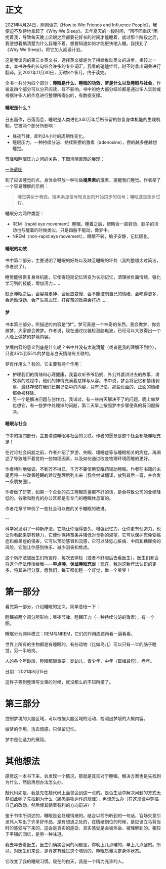 # 正文

2021年4月24日，刚刚读完《How to Win Friends and Influence People》，我便迫不及待地拿起了《Why We Sleep》。去年夏天的一段时间，“回不回重庆”困扰着我，导致每天晚上闭眼之后都要花好长的时间才能睡着，度过那个阶段之后，我便想着搞清楚为什么我睡不着，想要知道如何才能更快地入睡。我找到了《Why We Sleep》，将它加入阅读计划。

这是我读完的第三本英文书，选择英文版是为了持续推动英文的进步。相较上一本，本书许多的长句结合许多的专业词汇，我看的磕磕绊绊，时不时拿出词典进行翻译。到2021年11月30日，历时8个多月，终于读完。

全书一共分为四个部分：**睡眠是什么、睡眠的功效、梦是什么以及睡眠与社会**，作者说四个部分可以分开阅读，互不影响。书中的绝大部分结论都是通过多人实验或根据许多人的作息进行整理所得出的，有数据支撑。

#### 睡眠是什么？

日出而作，日落而息，睡眠是人类进化340万年后所保留的恢复身体机能的生理机制。它被两个部分所影响：
- 昼夜节律，即约24小时的周期性变化。
- 睡眠压力，一种持续分泌、持续积攒的激素（adenosine），攒的越多便越想睡觉。

节律和睡眠压力之间的关系，下图清晰直观的展现：

[一张截图]()

到了应该睡觉的点，身体会释放一种叫做**褪黑素**的激素，提醒我们睡觉。作者举了一个容易理解的示例：
> 睡觉类似于赛跑，褪黑素是信号枪发出的开始跑步的信号；睡眠就是跑步过程。

睡眠分为两种类型：
- REM（rapid eye movement）睡眠，睡着之后，眼睛会一直转动，脑子的活动也与醒着的时候类似，只是四肢不能动，做梦中。
- NREM（non-rapid eye movement），眼睛不转，脑子安静，记忆固化。

#### 睡眠的功效

书中第二部分，主要说明了睡眠的好处以及缺乏睡眠的坏处（我的整理太过简洁，作者说了）。

睡觉能够恢复身体机能，它使得短期记忆转变为长期记忆，清理掉负面情绪，强化学习到的技能，增加活力……

缺乏睡眠之后，会容易走神、会反应变慢、会不能控制自己的情绪、会吃得更多、会运动没劲、会产生高血压、打疫苗的效果会打折……

#### 梦

书本第三部分，所描述的内容是“梦”。梦可真是一个神奇的东西，我会做梦、你会做梦，大家都会做梦。作者说，现在通过仪器检测脑电波，已经可以大致得出一个人晚上做梦的梦境内容。

梦境内容的意义到底是什么呢？书中并没有太说清楚（或者是我的理解不到位），只说35%到55%的梦是与白天情绪有关联的。

梦有作用么？有的，它主要有两个作用：
- 护理我们的情绪和心理健康，我喜欢听爷爷奶奶、外公外婆讲过去的故事，讲故事的过程中，他们的神情充满着慈祥与从容。书中说，梦会将记忆和情绪剥离，最终存储在我们长期记忆中的内容，只有记忆，那些负面的、正面的情绪都会被移除。
- 另一个是解决问题与创作力。我试过，有一些白天解决不了的问题，晚上做梦也想它，有一些梦中处理掉的问题，第二天早上按照梦中步骤便真的将问题解决。

#### 睡眠与社会

书中的第四部分，主要讲述睡眠与社会的关联。作者的愿景是整个社会都能睡眠充足！

在讨论社会问题之前，作者介绍了梦游、失眠、嗜睡症等与睡眠相关的病症。再阐述了导致睡不着觉的一些物理因素，以及如何通过改变物理环境而睡的更好。

作者特别地强调，不到万不得已，千万不要使用安眠药辅助睡眠。作者在书籍的末尾再将一些改善睡眠的建议整理后列出来（我会尝试翻译，放到最后一篇，并会发一条朋友圈）。

作者做了研究，如果一个企业的员工睡眠质量都不好的话，是会导致公司的业绩降低的。谷歌和耐克的办公区都是有专门的睡眠休息室的。

作者花章节举例了一些社会可以做的关于睡眠的改进。

--


科学家发明了一种新疗法，它能让你活得更久、增强记忆力，让你更有创造力，也让你看起来更有魅力，它使你保持苗条并降低对食物的渴望。它可以保护您免受癌症和痴呆症的侵害，它可以预防感冒和流感，它可以降低心脏病、中风和糖尿病的风险，它能让你感到快乐、减少沮丧和焦虑。

这个新疗法被医生们所宣传，每次去体检（或者不舒服后去看医生），医生们都会将这个疗法传授给我——**早点睡，保证睡眠充足**！现在，我对这新疗法认识的更多，将其进行分享，愿我们，每天都能睡一个好觉，做一个美梦！

# 第一部分

看完第一部分，介绍睡眠的定义，简单总结一下：

睡眠被两个部分所影响：昼夜节律、睡眠压力（一种持续分泌的激素），有一个图。

睡眠分为两种模式：REM与NREM，它们的作用应该再看一遍看看。

世界上所有的生物都是有睡眠的。有些动物（比如鸟儿）可以只有一半的脑子睡觉，另一半站岗。

人的各个年龄段，睡眠都很重要：婴幼儿、青少年、中年（篇幅最短）、老年。

日期：2021年8月15日

这样子等到整理写文章的时候，就没那么的不知所措了。

# 第三部分

控制梦境的大脑区域，可以根据大脑区域的活动，检测出梦境的大概内容。

做梦的作用，洗去情感，只保留记忆。

梦中是创造力的展现。

# 其他想法

感觉这一本书下来，会发现一个情况，那就是其实对于睡眠，解决方案也是先找到为什么，然后再想办法怎么办。

敲代码如是，我是先在敲代码上面领会到这一点的。是否生活中解决问题的方式无非如此呢？先找到为什么（熟悉事物运作的规律），再想怎么办（在这规律中穿插自己的改动，然后使其朝着有利的方向前进）？


鉴于书中所讲述的，睡眠是会处理情绪的。结合以前所听到的一句话，官场失意引发伟人写出了许多好作品。是有想通之处的，在情绪到位的时候，是应该立马将当时的感受写下来的，这会是真实的感受，真实感受是会被体会、被理解到的。相较于平铺的回忆，是另一种味道。



我去年去看医生，医生们确实会问的问题是，你晚上几点睡的，早上几点醒的。所以，对医生们来说，是肯定有经过这个培训的，睡眠质量决定身体状态。

它改变了我的睡眠习惯。现在的白天，我是一个精力充沛的人。
